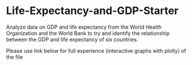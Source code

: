 # Life-Expectancy-and-GDP-Starter
Analyze data on GDP and life expectancy from the World Health Organization and the World Bank to try and identify the relationship between the GDP and life expectancy of six countries.


Please use link below for full experience (interactive graphs with plotly) of the file  
